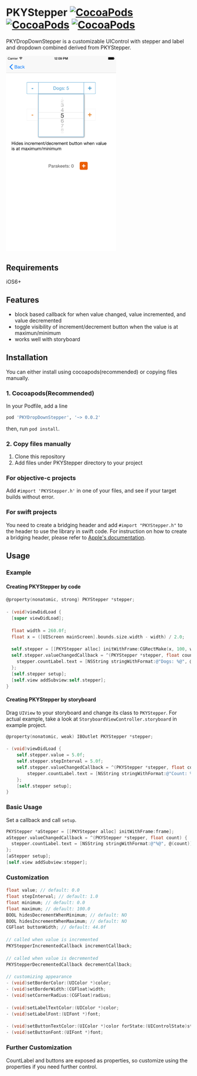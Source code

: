 # PKYStepper [![CocoaPods](https://img.shields.io/cocoapods/v/PKYStepper.svg?style=flat)](http://cocoapods.org/?q=name%3APKYStepper) [![CocoaPods](https://img.shields.io/cocoapods/p/PKYStepper.svg?style=flat)](https://github.com/parakeety/PKYStepper) [![CocoaPods](https://img.shields.io/cocoapods/l/PKYStepper.svg?style=flat)](https://github.com/parakeety/PKYStepper/blob/master/LICENSE)

PKYDropDownStepper is a customizable UIControl with stepper and label and dropdown combined derived from PKYStepper.

<img src="screenshot.png" width="300px;" />

## Requirements
iOS6+


## Features
- block based callback for when value changed, value incremented, and value decremented
- toggle visibility of increment/decrement button when the value is at maximun/minimum
- works well with storyboard


## Installation
You can either install using cocoapods(recommended) or copying files manually.

### 1. Cocoapods(Recommended)
In your Podfile, add a line
```ruby
pod 'PKYDropDownStepper', '~> 0.0.2'
```
then, run `pod install`.


### 2. Copy files manually

1. Clone this repository
2. Add files under PKYStepper directory to your project


### For objective-c projects
Add `#import 'PKYStepper.h'` in one of your files, and see if your target builds without error.


### For swift projects
You need to create a bridging header and add `#import "PKYStepper.h"` to the header to use the library in swift code.
For instruction on how to create a bridging header, please refer to [Apple's documentation](https://developer.apple.com/library/ios/documentation/swift/conceptual/buildingcocoaapps/MixandMatch.html).


## Usage
### Example
#### Creating PKYStepper by code
```objective-c
@property(nonatomic, strong) PKYStepper *stepper;

- (void)viewDidLoad {
  [super viewDidLoad];

  float width = 260.0f;
  float x = ([UIScreen mainScreen].bounds.size.width - width) / 2.0;

  self.stepper = [[PKYStepper alloc] initWithFrame:CGRectMake(x, 100, width, 44)];
  self.stepper.valueChangedCallback = ^(PKYStepper *stepper, float count) {
    stepper.countLabel.text = [NSString stringWithFormat:@"Dogs: %@", @(count)];
  };
  [self.stepper setup];
  [self.view addSubview:self.stepper];
}
```

#### Creating PKYStepper by storyboard
Drag `UIView` to your storyboard and change its class to `PKYStepper`. For actual example, take a look at `StoryboardViewController.storyboard` in example project.

```objective-c
@property(nonatomic, weak) IBOutlet PKYStepper *stepper;

- (void)viewDidLoad {
    self.stepper.value = 5.0f;
    self.stepper.stepInterval = 5.0f;
    self.stepper.valueChangedCallback = ^(PKYStepper *stepper, float count) {
        stepper.countLabel.text = [NSString stringWithFormat:@"Count: %@", @(count)];
    };
    [self.stepper setup];
}
```

### Basic Usage
Set a callback and call `setup`.
```objective-c
PKYStepper *aStepper = [[PKYStepper alloc] initWithFrame:frame];
aStepper.valueChangedCallback = ^(PKYStepper *stepper, float count) {
  stepper.countLabel.text = [NSString stringWithFormat:@"%@", @(count)];
};
[aStepper setup];
[self.view addSubview:stepper];
```


### Customization
```objective-c
float value; // default: 0.0
float stepInterval; // default: 1.0
float minimum; // default: 0.0
float maximum; // default: 100.0
BOOL hidesDecrementWhenMinimum; // default: NO
BOOL hidesIncrementWhenMaximum; // default: NO
CGFloat buttonWidth; // default: 44.0f

// called when value is incremented
PKYStepperIncrementedCallback incrementCallback;

// called when value is decremented
PKYStepperDecrementedCallback decrementCallback;

// customizing appearance
- (void)setBorderColor:(UIColor *)color;
- (void)setBorderWidth:(CGFloat)width;
- (void)setCornerRadius:(CGFloat)radius;

- (void)setLabelTextColor:(UIColor *)color;
- (void)setLabelFont:(UIFont *)font;

- (void)setButtonTextColor:(UIColor *)color forState:(UIControlState)state;
- (void)setButtonFont:(UIFont *)font;
```

### Further Customization
CountLabel and buttons are exposed as properties, so customize using the properties if you need further control.

